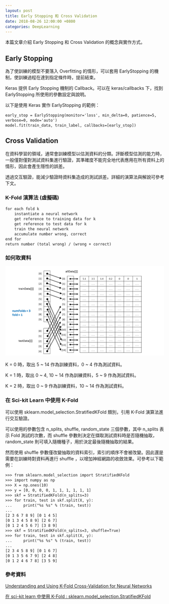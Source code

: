 ```yaml
---
layout: post
title: Early Stopping 和 Cross Validation
date: 2018-08-26 12:00:00 +0800
categories: DeepLearning
---
```


本篇文章介紹 Early Stopping 和 Cross Validation 的概念與實作方式。

## Early Stopping

為了使訓練的模型不要落入 Overfitting 的情形，可以套用 EarlyStopping 的機制，使訓練過程在達到指定條件時，提前結束。

Keras 提供 Early Stopping 機制的 Callback。可以在 keras/callbacks 下，找到 EarlyStopping 所使用的參數設定與說明。

以下是使用 Keras 實作 EarlyStopping 的範例：

```
early_stop = EarlyStopping(monitor='loss', min_delta=0, patience=5, verbose=0, mode='auto')
model.fit(train_data, train_label, callbacks=[early_stop])
```

## Cross Validation

在資料學習的領域，通常會訓練模型以估測資料的分類。評斷模型估測的能力時，一般僅對僅對測試資料集進行驗證，其準確度不能完全地代表應用在所有資料上的情形，因此會產生隱性的誤差。

透過交互驗證，能減少驗證時資料集造成的測試誤差。詳細的演算法與解說可參考下文。

### K-Fold 演算法 (虛擬碼)

```
for each fold k
    instantiate a neural network
    get reference to training data for k
    get reference to test data for k
    train the neural network
    accumulate number wrong, correct
end for
return number (total wrong) / (wrong + correct)
```

### 如何取資料

![K-Fold 如何處理資料](/assets/imgs/kFold.jpg)

K = 0 時，取出 5 ~ 14 作為訓練資料，0 ~ 4 作為測試資料。

K = 1 時，取出 0 ~ 4, 10 ~ 14 作為訓練資料，5 ~ 9 作為測試資料。

K = 2 時，取出 0 ~ 9 作為訓練資料，10 ~ 14 作為測試資料。


### 在 Sci-kit Learn 中使用 K-Fold

可以使用 sklearn.model_selection.StratifiedKFold 類別，引用 K-Fold 演算法進行交互驗證。

可以使用的參數包含 n_splits, shuffle, random_state 三個參數，其中 n_splits 表示 Fold 測試的次數，而 shuffle 參數則決定在擷取測試資料時是否隨機抽取，random_state 則可填入隨機種子，用於決定最後隨機抽取的結果。

然而使用 shuffle 參數僅改變抽取的資料索引，索引的順序不會被改變。因此還是需要在訓練時對資料再進行 shuffle ，以增加神經網路的收斂效果。可參考以下範例：

```
>>> from sklearn.model_selection import StratifiedKFold
>>> import numpy as np
>>> X = np.ones(10)
>>> y = [0, 0, 0, 0, 1, 1, 1, 1, 1, 1]
>>> skf = StratifiedKFold(n_splits=3)
>>> for train, test in skf.split(X, y):
...     print("%s %s" % (train, test))
...
[2 3 6 7 8 9] [0 1 4 5]
[0 1 3 4 5 8 9] [2 6 7]
[0 1 2 4 5 6 7] [3 8 9]
>>> skf = StratifiedKFold(n_splits=3, shuffle=True)
>>> for train, test in skf.split(X, y):
...     print("%s %s" % (train, test))
...
[2 3 4 5 8 9] [0 1 6 7]
[0 1 3 5 6 7 9] [2 4 8]
[0 1 2 4 6 7 8] [3 5 9]
```

### 參考資料

[Understanding and Using K-Fold Cross-Validation for Neural Networks](https://visualstudiomagazine.com/articles/2013/10/01/understanding-and-using-kfold.aspx)

[在 sci-kit learn 中使用 K-Fold : sklearn.model_selection.StratifiedKFold](http://scikit-learn.org/stable/modules/generated/sklearn.model_selection.StratifiedKFold.html#sklearn.model_selection.StratifiedKFold)